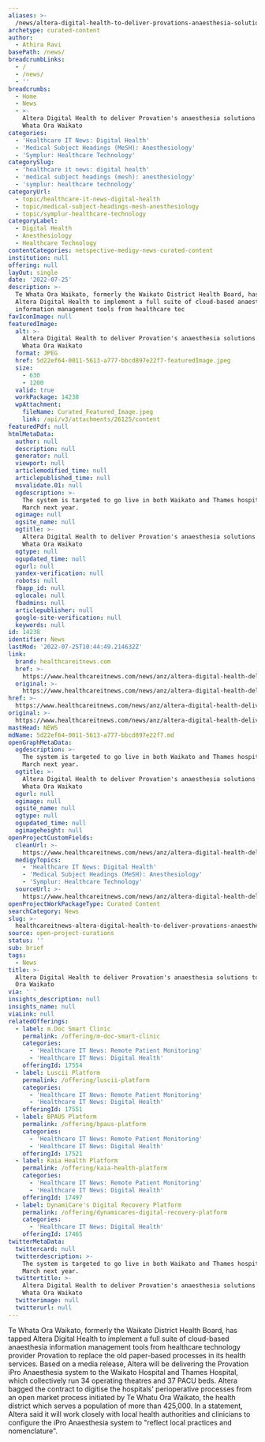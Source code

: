```yaml
---
aliases: >-
  /news/altera-digital-health-to-deliver-provations-anaesthesia-solutions-to-te-whata-ora-waikato
archetype: curated-content
author:
  - Athira Ravi
basePath: /news/
breadcrumbLinks:
  - /
  - /news/
  - ''
breadcrumbs:
  - Home
  - News
  - >-
    Altera Digital Health to deliver Provation's anaesthesia solutions to Te
    Whata Ora Waikato
categories:
  - 'Healthcare IT News: Digital Health'
  - 'Medical Subject Headings (MeSH): Anesthesiology'
  - 'Symplur: Healthcare Technology'
categorySlug:
  - 'healthcare it news: digital health'
  - 'medical subject headings (mesh): anesthesiology'
  - 'symplur: healthcare technology'
categoryUrl:
  - topic/healthcare-it-news-digital-health
  - topic/medical-subject-headings-mesh-anesthesiology
  - topic/symplur-healthcare-technology
categoryLabel:
  - Digital Health
  - Anesthesiology
  - Healthcare Technology
contentCategories: netspective-medigy-news-curated-content
institution: null
offering: null
layOut: single
date: '2022-07-25'
description: >-
  Te Whata Ora Waikato, formerly the Waikato District Health Board, has tapped
  Altera Digital Health to implement a full suite of cloud-based anaesthesia
  information management tools from healthcare tec
favIconImage: null
featuredImage:
  alt: >-
    Altera Digital Health to deliver Provation's anaesthesia solutions to Te
    Whata Ora Waikato
  format: JPEG
  href: 5d22ef64-0011-5613-a777-bbcd897e22f7-featuredImage.jpeg
  size:
    - 630
    - 1200
  valid: true
  workPackage: 14238
  wpAttachment:
    fileName: Curated_Featured_Image.jpeg
    link: /api/v3/attachments/26125/content
featuredPdf: null
htmlMetaData:
  author: null
  description: null
  generator: null
  viewport: null
  articlemodified_time: null
  articlepublished_time: null
  msvalidate.01: null
  ogdescription: >-
    The system is targeted to go live in both Waikato and Thames hospitals in
    March next year.
  ogimage: null
  ogsite_name: null
  ogtitle: >-
    Altera Digital Health to deliver Provation's anaesthesia solutions to Te
    Whata Ora Waikato
  ogtype: null
  ogupdated_time: null
  ogurl: null
  yandex-verification: null
  robots: null
  fbapp_id: null
  oglocale: null
  fbadmins: null
  articlepublisher: null
  google-site-verification: null
  keywords: null
id: 14238
identifier: News
lastMod: '2022-07-25T10:44:49.214632Z'
link:
  brand: healthcareitnews.com
  href: >-
    https://www.healthcareitnews.com/news/anz/altera-digital-health-deliver-provations-anaesthesia-solutions-te-whata-ora-waikato
  original: >-
    https://www.healthcareitnews.com/news/anz/altera-digital-health-deliver-provations-anaesthesia-solutions-te-whata-ora-waikato
href: >-
  https://www.healthcareitnews.com/news/anz/altera-digital-health-deliver-provations-anaesthesia-solutions-te-whata-ora-waikato
original: >-
  https://www.healthcareitnews.com/news/anz/altera-digital-health-deliver-provations-anaesthesia-solutions-te-whata-ora-waikato
mastHead: NEWS
mdName: 5d22ef64-0011-5613-a777-bbcd897e22f7.md
openGraphMetaData:
  ogdescription: >-
    The system is targeted to go live in both Waikato and Thames hospitals in
    March next year.
  ogtitle: >-
    Altera Digital Health to deliver Provation's anaesthesia solutions to Te
    Whata Ora Waikato
  ogurl: null
  ogimage: null
  ogsite_name: null
  ogtype: null
  ogupdated_time: null
  ogimageheight: null
openProjectCustomFields:
  cleanUrl: >-
    https://www.healthcareitnews.com/news/anz/altera-digital-health-deliver-provations-anaesthesia-solutions-te-whata-ora-waikato
  medigyTopics:
    - 'Healthcare IT News: Digital Health'
    - 'Medical Subject Headings (MeSH): Anesthesiology'
    - 'Symplur: Healthcare Technology'
  sourceUrl: >-
    https://www.healthcareitnews.com/news/anz/altera-digital-health-deliver-provations-anaesthesia-solutions-te-whata-ora-waikato
openProjectWorkPackageType: Curated Content
searchCategory: News
slug: >-
  healthcareitnews-altera-digital-health-to-deliver-provations-anaesthesia-solutions-to-te-whata-ora-waikato
source: open-project-curations
status: ''
sub: brief
tags:
  - News
title: >-
  Altera Digital Health to deliver Provation's anaesthesia solutions to Te Whata
  Ora Waikato
via: ' '
insights_description: null
insights_name: null
viaLink: null
relatedOfferings:
  - label: m.Doc Smart Clinic
    permalink: /offering/m-doc-smart-clinic
    categories:
      - 'Healthcare IT News: Remote Patient Monitoring'
      - 'Healthcare IT News: Digital Health'
    offeringId: 17554
  - label: Luscii Platform
    permalink: /offering/luscii-platform
    categories:
      - 'Healthcare IT News: Remote Patient Monitoring'
      - 'Healthcare IT News: Digital Health'
    offeringId: 17551
  - label: BPAUS Platform
    permalink: /offering/bpaus-platform
    categories:
      - 'Healthcare IT News: Remote Patient Monitoring'
      - 'Healthcare IT News: Digital Health'
    offeringId: 17521
  - label: Kaia Health Platform
    permalink: /offering/kaia-health-platform
    categories:
      - 'Healthcare IT News: Remote Patient Monitoring'
      - 'Healthcare IT News: Digital Health'
    offeringId: 17497
  - label: DynamiCare's Digital Recovery Platform
    permalink: /offering/dynamicares-digital-recovery-platform
    categories:
      - 'Healthcare IT News: Digital Health'
    offeringId: 17465
twitterMetaData:
  twittercard: null
  twitterdescription: >-
    The system is targeted to go live in both Waikato and Thames hospitals in
    March next year.
  twittertitle: >-
    Altera Digital Health to deliver Provation's anaesthesia solutions to Te
    Whata Ora Waikato
  twitterimage: null
  twitterurl: null
---
```

<p>Te Whata Ora Waikato, formerly the Waikato District Health Board, has tapped Altera Digital Health to implement a full suite of cloud-based anaesthesia information management tools from healthcare technology provider Provation to replace the old paper-based processes in its health services. Based on a media release, Altera will be delivering the Provation iPro Anaesthesia system to the Waikato Hospital and Thames Hospital, which collectively run 34 operating theatres and 37 PACU beds.
Altera bagged the contract to digitise the hospitals' perioperative processes from an open market process initiated by Te Whatu Ora Waikato, the health district which serves a population of more than 425,000. In a statement, Altera said it will work closely with local health authorities and clinicians to configure the iPro Anaesthesia system to "reflect local practices and nomenclature".</p>